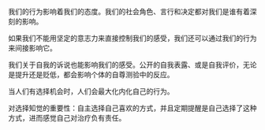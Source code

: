 我们的行为影响着我们的态度。我们的社会角色、言行和决定都对我们是谁有着深刻的影响。

如果我们不能用坚定的意志力来直接控制我们的感受，我们还可以通过我们的行为来间接影响它。

我们关于自我的诉说也能影响我们的感受。公开的自我表露、或是自我评价，无论是提升还是贬低，都会影响个体的自尊测验中的反应。

当人们有选择机会时，人们会最大化内化自己的行为。

对选择知觉的重要性：自主选择自己喜欢的方式，并且定期提醒是自己选择了这种方式，进而感觉自己对治疗负有责任。